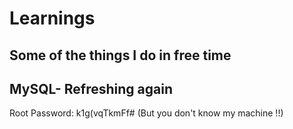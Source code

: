 # Learnings

## Some of the things I do in free time

## MySQL- Refreshing again

Root Password:  k1g(vqTkmFf# 
(But you don't know my machine !!)


